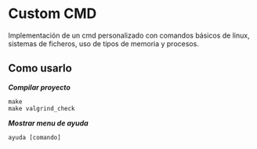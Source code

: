 # Custom CMD
Implementación de un cmd personalizado con comandos básicos de linux, sistemas de ficheros, uso de tipos de memoria y procesos.
  
## Como usarlo

***Compilar proyecto***

	make
  	make valgrind_check
  
***Mostrar menu de ayuda***

	ayuda [comando]

